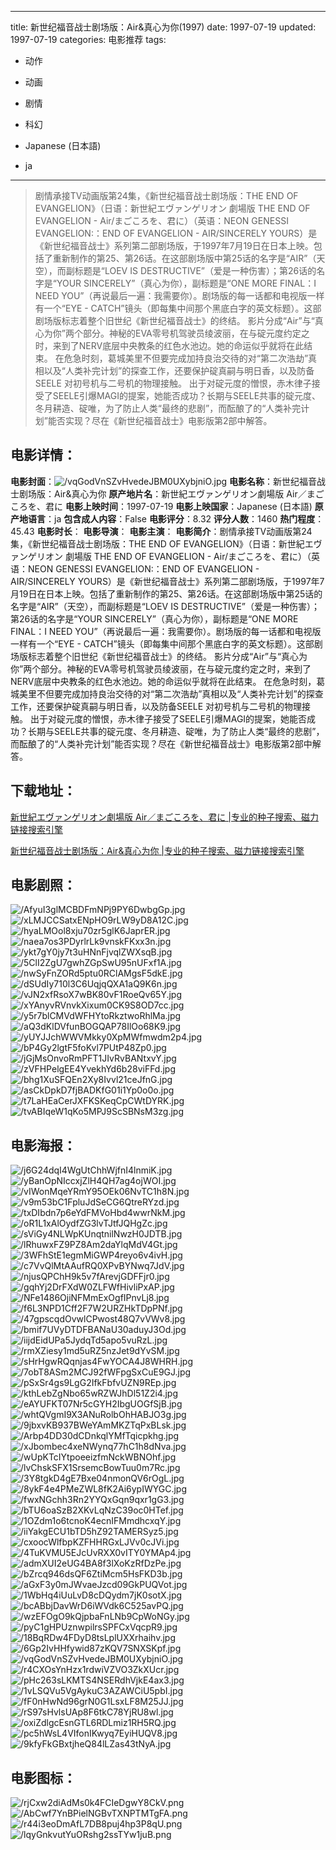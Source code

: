 
---
title: 新世纪福音战士剧场版：Air&真心为你(1997)
date: 1997-07-19
updated: 1997-07-19
categories: 电影推荐
tags:
- 动作
- 动画
- 剧情
- 科幻

- Japanese (日本語)
- ja
---


> 剧情承接TV动画版第24集，《新世纪福音战士剧场版：THE END OF EVANGELION》（日语：新世紀エヴァンゲリオン 劇場版 THE END OF EVANGELION - Air/まごころを、君に）（英语：NEON GENESSI EVANGELION:：END OF EVANGELION - AIR/SINCERELY YOURS）是《新世纪福音战士》系列第二部剧场版，于1997年7月19日在日本上映。包括了重新制作的第25、第26话。在这部剧场版中第25话的名字是“AIR”（天空），而副标题是“LOEV IS DESTRUCTIVE”（爱是一种伤害）；第26话的名字是“YOUR SINCERELY”（真心为你），副标题是“ONE MORE FINAL：I NEED YOU”（再说最后一遍：我需要你）。剧场版的每一话都和电视版一样有一个“EYE - CATCH”镜头（即每集中间那个黑底白字的英文标题）。这部剧场版标志着整个旧世纪《新世纪福音战士》的终结。  影片分成“Air”与“真心为你”两个部分。神秘的EVA零号机驾驶员绫波丽，在与碇元度约定之时，来到了NERV底层中央教条的红色水池边。她的命运似乎就将在此结束。  在危急时刻，葛城美里不但要完成加持良治交待的对“第二次浩劫”真相以及“人类补完计划”的探查工作，还要保护碇真嗣与明日香，以及防备SEELE 对初号机与二号机的物理接触。  出于对碇元度的憎恨，赤木律子接受了SEELE引爆MAGI的提案，她能否成功？长期与SEELE共事的碇元度、冬月耕造、碇唯，为了防止人类“最终的悲剧”，而酝酿了的“人类补完计划”能否实现？尽在《新世纪福音战士》电影版第2部中解答。

## **电影详情**：

**电影封面**：<img src="https://image.tmdb.org/t/p/w200/vqGodVnSZvHvedeJBM0UXybjniO.jpg" alt="/vqGodVnSZvHvedeJBM0UXybjniO.jpg" title="/vqGodVnSZvHvedeJBM0UXybjniO.jpg">
**电影名称**：新世纪福音战士剧场版：Air&真心为你
**原产地片名**：新世紀エヴァンゲリオン劇場版 Air／まごころを、君に
**电影上映时间**：1997-07-19
**电影上映国家**：Japanese (日本語)
**原产地语言**：ja
**包含成人内容**：False
**电影评分**：8.32
**评分人数**：1460
**热门程度**：45.43
**电影时长**：
**电影导演**：
**电影主演**：
**电影简介**：剧情承接TV动画版第24集，《新世纪福音战士剧场版：THE END OF EVANGELION》（日语：新世紀エヴァンゲリオン 劇場版 THE END OF EVANGELION - Air/まごころを、君に）（英语：NEON GENESSI EVANGELION:：END OF EVANGELION - AIR/SINCERELY YOURS）是《新世纪福音战士》系列第二部剧场版，于1997年7月19日在日本上映。包括了重新制作的第25、第26话。在这部剧场版中第25话的名字是“AIR”（天空），而副标题是“LOEV IS DESTRUCTIVE”（爱是一种伤害）；第26话的名字是“YOUR SINCERELY”（真心为你），副标题是“ONE MORE FINAL：I NEED YOU”（再说最后一遍：我需要你）。剧场版的每一话都和电视版一样有一个“EYE - CATCH”镜头（即每集中间那个黑底白字的英文标题）。这部剧场版标志着整个旧世纪《新世纪福音战士》的终结。  影片分成“Air”与“真心为你”两个部分。神秘的EVA零号机驾驶员绫波丽，在与碇元度约定之时，来到了NERV底层中央教条的红色水池边。她的命运似乎就将在此结束。  在危急时刻，葛城美里不但要完成加持良治交待的对“第二次浩劫”真相以及“人类补完计划”的探查工作，还要保护碇真嗣与明日香，以及防备SEELE 对初号机与二号机的物理接触。  出于对碇元度的憎恨，赤木律子接受了SEELE引爆MAGI的提案，她能否成功？长期与SEELE共事的碇元度、冬月耕造、碇唯，为了防止人类“最终的悲剧”，而酝酿了的“人类补完计划”能否实现？尽在《新世纪福音战士》电影版第2部中解答。

## **下载地址**：
[新世紀エヴァンゲリオン劇場版 Air／まごころを、君に |专业的种子搜索、磁力链接搜索引擎](https://movie.amd794.com:2083/?search=%E6%96%B0%E4%B8%96%E7%B4%80%E3%82%A8%E3%83%B4%E3%82%A1%E3%83%B3%E3%82%B2%E3%83%AA%E3%82%AA%E3%83%B3%E5%8A%87%E5%A0%B4%E7%89%88%20Air%EF%BC%8F%E3%81%BE%E3%81%94%E3%81%93%E3%82%8D%E3%82%92%E3%80%81%E5%90%9B%E3%81%AB&ordering=&mode=match_phrase&page_size=10&page=1)

[新世纪福音战士剧场版：Air&真心为你 |专业的种子搜索、磁力链接搜索引擎](https://movie.amd794.com:2083/?search=%E6%96%B0%E4%B8%96%E7%BA%AA%E7%A6%8F%E9%9F%B3%E6%88%98%E5%A3%AB%E5%89%A7%E5%9C%BA%E7%89%88%EF%BC%9AAir%26%E7%9C%9F%E5%BF%83%E4%B8%BA%E4%BD%A0&ordering=&mode=match_phrase&page_size=10&page=1)
 

## **电影剧照**：
<img src="https://image.tmdb.org/t/p/original/AfyuI3glMCBDFmNPj9PY6DwbgGp.jpg" alt="/AfyuI3glMCBDFmNPj9PY6DwbgGp.jpg" title="/AfyuI3glMCBDFmNPj9PY6DwbgGp.jpg"><img src="https://image.tmdb.org/t/p/original/xLMJCCSatxENpHO9rLW9yD8A12C.jpg" alt="/xLMJCCSatxENpHO9rLW9yD8A12C.jpg" title="/xLMJCCSatxENpHO9rLW9yD8A12C.jpg"><img src="https://image.tmdb.org/t/p/original/hyaLMOol8xju70zr5glK6JaprER.jpg" alt="/hyaLMOol8xju70zr5glK6JaprER.jpg" title="/hyaLMOol8xju70zr5glK6JaprER.jpg"><img src="https://image.tmdb.org/t/p/original/naea7os3PDyrlrLk9vnskFKxx3n.jpg" alt="/naea7os3PDyrlrLk9vnskFKxx3n.jpg" title="/naea7os3PDyrlrLk9vnskFKxx3n.jpg"><img src="https://image.tmdb.org/t/p/original/ykt7gY0jy7t3uHNnFjvqlZWXsqB.jpg" alt="/ykt7gY0jy7t3uHNnFjvqlZWXsqB.jpg" title="/ykt7gY0jy7t3uHNnFjvqlZWXsqB.jpg"><img src="https://image.tmdb.org/t/p/original/5ClI2ZgU7gwhZGpSwU95nUFxf1A.jpg" alt="/5ClI2ZgU7gwhZGpSwU95nUFxf1A.jpg" title="/5ClI2ZgU7gwhZGpSwU95nUFxf1A.jpg"><img src="https://image.tmdb.org/t/p/original/nwSyFnZORd5ptu0RClAMgsF5dkE.jpg" alt="/nwSyFnZORd5ptu0RClAMgsF5dkE.jpg" title="/nwSyFnZORd5ptu0RClAMgsF5dkE.jpg"><img src="https://image.tmdb.org/t/p/original/dSUdIy710l3C6UqjqQXA1aQ9K6n.jpg" alt="/dSUdIy710l3C6UqjqQXA1aQ9K6n.jpg" title="/dSUdIy710l3C6UqjqQXA1aQ9K6n.jpg"><img src="https://image.tmdb.org/t/p/original/vJN2xfRsoX7wBK80vF1RoeQv65Y.jpg" alt="/vJN2xfRsoX7wBK80vF1RoeQv65Y.jpg" title="/vJN2xfRsoX7wBK80vF1RoeQv65Y.jpg"><img src="https://image.tmdb.org/t/p/original/xYAnyvRVnvkXixum0CK9S8OD7cc.jpg" alt="/xYAnyvRVnvkXixum0CK9S8OD7cc.jpg" title="/xYAnyvRVnvkXixum0CK9S8OD7cc.jpg"><img src="https://image.tmdb.org/t/p/original/y5r7blCMVdWFHYtoRkztwoRhlMa.jpg" alt="/y5r7blCMVdWFHYtoRkztwoRhlMa.jpg" title="/y5r7blCMVdWFHYtoRkztwoRhlMa.jpg"><img src="https://image.tmdb.org/t/p/original/aQ3dKlDVfunBOGQAP78IlOo68K9.jpg" alt="/aQ3dKlDVfunBOGQAP78IlOo68K9.jpg" title="/aQ3dKlDVfunBOGQAP78IlOo68K9.jpg"><img src="https://image.tmdb.org/t/p/original/yUYJJchWWVMkky0XpMWfmwdm2p4.jpg" alt="/yUYJJchWWVMkky0XpMWfmwdm2p4.jpg" title="/yUYJJchWWVMkky0XpMWfmwdm2p4.jpg"><img src="https://image.tmdb.org/t/p/original/bP4Gy2lgtF5foKvl7PUtP48Zp0.jpg" alt="/bP4Gy2lgtF5foKvl7PUtP48Zp0.jpg" title="/bP4Gy2lgtF5foKvl7PUtP48Zp0.jpg"><img src="https://image.tmdb.org/t/p/original/jGjMsOnvoRmPFT1JIvRvBANtxvY.jpg" alt="/jGjMsOnvoRmPFT1JIvRvBANtxvY.jpg" title="/jGjMsOnvoRmPFT1JIvRvBANtxvY.jpg"><img src="https://image.tmdb.org/t/p/original/zVFHPelgEE4YvekhYd6b28viFFd.jpg" alt="/zVFHPelgEE4YvekhYd6b28viFFd.jpg" title="/zVFHPelgEE4YvekhYd6b28viFFd.jpg"><img src="https://image.tmdb.org/t/p/original/bhg1XuSFQEn2Xy8Ivvl21ceJfnG.jpg" alt="/bhg1XuSFQEn2Xy8Ivvl21ceJfnG.jpg" title="/bhg1XuSFQEn2Xy8Ivvl21ceJfnG.jpg"><img src="https://image.tmdb.org/t/p/original/asCkDpkD7fjBADKfG01i1Yp0o0o.jpg" alt="/asCkDpkD7fjBADKfG01i1Yp0o0o.jpg" title="/asCkDpkD7fjBADKfG01i1Yp0o0o.jpg"><img src="https://image.tmdb.org/t/p/original/t7LaHEaCerJXFKSKeqCpCWtDYRK.jpg" alt="/t7LaHEaCerJXFKSKeqCpCWtDYRK.jpg" title="/t7LaHEaCerJXFKSKeqCpCWtDYRK.jpg"><img src="https://image.tmdb.org/t/p/original/tvABIqeW1qKo5MPJ9ScSBNsM3zg.jpg" alt="/tvABIqeW1qKo5MPJ9ScSBNsM3zg.jpg" title="/tvABIqeW1qKo5MPJ9ScSBNsM3zg.jpg">

## **电影海报**：
<img src="https://image.tmdb.org/t/p/original/j6G24dqI4WgUtChhWjfnI4lnmiK.jpg" alt="/j6G24dqI4WgUtChhWjfnI4lnmiK.jpg" title="/j6G24dqI4WgUtChhWjfnI4lnmiK.jpg"><img src="https://image.tmdb.org/t/p/original/yBanOpNIccxjZlH4QH7ag4ojWOI.jpg" alt="/yBanOpNIccxjZlH4QH7ag4ojWOI.jpg" title="/yBanOpNIccxjZlH4QH7ag4ojWOI.jpg"><img src="https://image.tmdb.org/t/p/original/vIWonMqeYRmY95OEk06NvTC1h8N.jpg" alt="/vIWonMqeYRmY95OEk06NvTC1h8N.jpg" title="/vIWonMqeYRmY95OEk06NvTC1h8N.jpg"><img src="https://image.tmdb.org/t/p/original/v9m53bC1FpluJdSeCG6QtreRYzd.jpg" alt="/v9m53bC1FpluJdSeCG6QtreRYzd.jpg" title="/v9m53bC1FpluJdSeCG6QtreRYzd.jpg"><img src="https://image.tmdb.org/t/p/original/txDIbdn7p6eYdFMVoHbd4wwrNkM.jpg" alt="/txDIbdn7p6eYdFMVoHbd4wwrNkM.jpg" title="/txDIbdn7p6eYdFMVoHbd4wwrNkM.jpg"><img src="https://image.tmdb.org/t/p/original/oR1L1xAlOydfZG3lvTJtfJQHgZc.jpg" alt="/oR1L1xAlOydfZG3lvTJtfJQHgZc.jpg" title="/oR1L1xAlOydfZG3lvTJtfJQHgZc.jpg"><img src="https://image.tmdb.org/t/p/original/sViGy4NLWpKUnqtnilNwzH0JDTB.jpg" alt="/sViGy4NLWpKUnqtnilNwzH0JDTB.jpg" title="/sViGy4NLWpKUnqtnilNwzH0JDTB.jpg"><img src="https://image.tmdb.org/t/p/original/lRhuwxFZ9PZ8Am2daYlqMdV4Gt.jpg" alt="/lRhuwxFZ9PZ8Am2daYlqMdV4Gt.jpg" title="/lRhuwxFZ9PZ8Am2daYlqMdV4Gt.jpg"><img src="https://image.tmdb.org/t/p/original/3WFhStE1egmMiGWP4reyo6v4ivH.jpg" alt="/3WFhStE1egmMiGWP4reyo6v4ivH.jpg" title="/3WFhStE1egmMiGWP4reyo6v4ivH.jpg"><img src="https://image.tmdb.org/t/p/original/c7VvQlMtAAufRQ0XPvBYNwq7JdV.jpg" alt="/c7VvQlMtAAufRQ0XPvBYNwq7JdV.jpg" title="/c7VvQlMtAAufRQ0XPvBYNwq7JdV.jpg"><img src="https://image.tmdb.org/t/p/original/njusQPChH9k5v7fArevjGDFFjr0.jpg" alt="/njusQPChH9k5v7fArevjGDFFjr0.jpg" title="/njusQPChH9k5v7fArevjGDFFjr0.jpg"><img src="https://image.tmdb.org/t/p/original/gqhYj2DrFXdW0ZLFWfHivliPxAP.jpg" alt="/gqhYj2DrFXdW0ZLFWfHivliPxAP.jpg" title="/gqhYj2DrFXdW0ZLFWfHivliPxAP.jpg"><img src="https://image.tmdb.org/t/p/original/NFe1486OjiNFMmExOgfIPnvLj8.jpg" alt="/NFe1486OjiNFMmExOgfIPnvLj8.jpg" title="/NFe1486OjiNFMmExOgfIPnvLj8.jpg"><img src="https://image.tmdb.org/t/p/original/f6L3NPD1Cff2F7W2URZHkTDpPNf.jpg" alt="/f6L3NPD1Cff2F7W2URZHkTDpPNf.jpg" title="/f6L3NPD1Cff2F7W2URZHkTDpPNf.jpg"><img src="https://image.tmdb.org/t/p/original/47gpscqdOvwlCPwost48Q7vVWv8.jpg" alt="/47gpscqdOvwlCPwost48Q7vVWv8.jpg" title="/47gpscqdOvwlCPwost48Q7vVWv8.jpg"><img src="https://image.tmdb.org/t/p/original/bmif7UVyDTDFBANaU30aduyJ3Od.jpg" alt="/bmif7UVyDTDFBANaU30aduyJ3Od.jpg" title="/bmif7UVyDTDFBANaU30aduyJ3Od.jpg"><img src="https://image.tmdb.org/t/p/original/iijdEidUPa5JydqTd5apo5vuRzL.jpg" alt="/iijdEidUPa5JydqTd5apo5vuRzL.jpg" title="/iijdEidUPa5JydqTd5apo5vuRzL.jpg"><img src="https://image.tmdb.org/t/p/original/rmXZiesy1md5uRZ5nzJet9dYvSM.jpg" alt="/rmXZiesy1md5uRZ5nzJet9dYvSM.jpg" title="/rmXZiesy1md5uRZ5nzJet9dYvSM.jpg"><img src="https://image.tmdb.org/t/p/original/sHrHgwRQqnjas4FwYOCA4J8WHRH.jpg" alt="/sHrHgwRQqnjas4FwYOCA4J8WHRH.jpg" title="/sHrHgwRQqnjas4FwYOCA4J8WHRH.jpg"><img src="https://image.tmdb.org/t/p/original/7obT8ASm2MCJ92fWFpgSxCuE9GJ.jpg" alt="/7obT8ASm2MCJ92fWFpgSxCuE9GJ.jpg" title="/7obT8ASm2MCJ92fWFpgSxCuE9GJ.jpg"><img src="https://image.tmdb.org/t/p/original/pSxSr4gs9LgG2IfkFbfvUZN9REp.jpg" alt="/pSxSr4gs9LgG2IfkFbfvUZN9REp.jpg" title="/pSxSr4gs9LgG2IfkFbfvUZN9REp.jpg"><img src="https://image.tmdb.org/t/p/original/kthLebZgNbo65wRZWJhDl51Z2i4.jpg" alt="/kthLebZgNbo65wRZWJhDl51Z2i4.jpg" title="/kthLebZgNbo65wRZWJhDl51Z2i4.jpg"><img src="https://image.tmdb.org/t/p/original/eAYUFKT07Nr5cGYH2IbgUOGfSjB.jpg" alt="/eAYUFKT07Nr5cGYH2IbgUOGfSjB.jpg" title="/eAYUFKT07Nr5cGYH2IbgUOGfSjB.jpg"><img src="https://image.tmdb.org/t/p/original/whtQVgmI9X3ANuRolbOhHABJO3g.jpg" alt="/whtQVgmI9X3ANuRolbOhHABJO3g.jpg" title="/whtQVgmI9X3ANuRolbOhHABJO3g.jpg"><img src="https://image.tmdb.org/t/p/original/9jbxvKB937BWeYAmMKZTqPxBLsk.jpg" alt="/9jbxvKB937BWeYAmMKZTqPxBLsk.jpg" title="/9jbxvKB937BWeYAmMKZTqPxBLsk.jpg"><img src="https://image.tmdb.org/t/p/original/Arbp4DD30dCDnkqlYMfTqicpkhg.jpg" alt="/Arbp4DD30dCDnkqlYMfTqicpkhg.jpg" title="/Arbp4DD30dCDnkqlYMfTqicpkhg.jpg"><img src="https://image.tmdb.org/t/p/original/xJbombec4xeNWynq77hC1h8dNva.jpg" alt="/xJbombec4xeNWynq77hC1h8dNva.jpg" title="/xJbombec4xeNWynq77hC1h8dNva.jpg"><img src="https://image.tmdb.org/t/p/original/wUpKTcIYtpoeeizfmNckWBNOhf.jpg" alt="/wUpKTcIYtpoeeizfmNckWBNOhf.jpg" title="/wUpKTcIYtpoeeizfmNckWBNOhf.jpg"><img src="https://image.tmdb.org/t/p/original/lvChskSFX1SrsemcBowTuu0m7Rc.jpg" alt="/lvChskSFX1SrsemcBowTuu0m7Rc.jpg" title="/lvChskSFX1SrsemcBowTuu0m7Rc.jpg"><img src="https://image.tmdb.org/t/p/original/3Y8tgkD4gE7Bxe04nmonQV6rOgL.jpg" alt="/3Y8tgkD4gE7Bxe04nmonQV6rOgL.jpg" title="/3Y8tgkD4gE7Bxe04nmonQV6rOgL.jpg"><img src="https://image.tmdb.org/t/p/original/8ykF4e4PMeZWL8fK2Ai6ypIWYGC.jpg" alt="/8ykF4e4PMeZWL8fK2Ai6ypIWYGC.jpg" title="/8ykF4e4PMeZWL8fK2Ai6ypIWYGC.jpg"><img src="https://image.tmdb.org/t/p/original/fwxNGchh3Rn2YYQxGqn9qxr1gG3.jpg" alt="/fwxNGchh3Rn2YYQxGqn9qxr1gG3.jpg" title="/fwxNGchh3Rn2YYQxGqn9qxr1gG3.jpg"><img src="https://image.tmdb.org/t/p/original/bTU6oaSzB2XKvLqNzC39oc0HTef.jpg" alt="/bTU6oaSzB2XKvLqNzC39oc0HTef.jpg" title="/bTU6oaSzB2XKvLqNzC39oc0HTef.jpg"><img src="https://image.tmdb.org/t/p/original/1OZdm1o6tcnoK4ecnIFMmdhcxqY.jpg" alt="/1OZdm1o6tcnoK4ecnIFMmdhcxqY.jpg" title="/1OZdm1o6tcnoK4ecnIFMmdhcxqY.jpg"><img src="https://image.tmdb.org/t/p/original/iiYakgECU1bTD5hZ92TAMERSyz5.jpg" alt="/iiYakgECU1bTD5hZ92TAMERSyz5.jpg" title="/iiYakgECU1bTD5hZ92TAMERSyz5.jpg"><img src="https://image.tmdb.org/t/p/original/cxoocWlfbpKZFHHRGxLJVv0cJVi.jpg" alt="/cxoocWlfbpKZFHHRGxLJVv0cJVi.jpg" title="/cxoocWlfbpKZFHHRGxLJVv0cJVi.jpg"><img src="https://image.tmdb.org/t/p/original/4TuKVMU5EJcUvRXX0vITY0YMAp4.jpg" alt="/4TuKVMU5EJcUvRXX0vITY0YMAp4.jpg" title="/4TuKVMU5EJcUvRXX0vITY0YMAp4.jpg"><img src="https://image.tmdb.org/t/p/original/admXUI2eUG4BA8f3lXoKzRfDzPe.jpg" alt="/admXUI2eUG4BA8f3lXoKzRfDzPe.jpg" title="/admXUI2eUG4BA8f3lXoKzRfDzPe.jpg"><img src="https://image.tmdb.org/t/p/original/bZrcq946dsQF6ZtiMcm5HsFKD3b.jpg" alt="/bZrcq946dsQF6ZtiMcm5HsFKD3b.jpg" title="/bZrcq946dsQF6ZtiMcm5HsFKD3b.jpg"><img src="https://image.tmdb.org/t/p/original/aGxF3y0mJWvaeJzcd09GkPUQVot.jpg" alt="/aGxF3y0mJWvaeJzcd09GkPUQVot.jpg" title="/aGxF3y0mJWvaeJzcd09GkPUQVot.jpg"><img src="https://image.tmdb.org/t/p/original/1WbHq4iUuLvD8cDQydm7jK0sotX.jpg" alt="/1WbHq4iUuLvD8cDQydm7jK0sotX.jpg" title="/1WbHq4iUuLvD8cDQydm7jK0sotX.jpg"><img src="https://image.tmdb.org/t/p/original/bcABbjDavWrD6iWVdk6C525avPQ.jpg" alt="/bcABbjDavWrD6iWVdk6C525avPQ.jpg" title="/bcABbjDavWrD6iWVdk6C525avPQ.jpg"><img src="https://image.tmdb.org/t/p/original/wzEFOgO9kQjpbaFnLNb9CpWoNGy.jpg" alt="/wzEFOgO9kQjpbaFnLNb9CpWoNGy.jpg" title="/wzEFOgO9kQjpbaFnLNb9CpWoNGy.jpg"><img src="https://image.tmdb.org/t/p/original/pyC1gHPUznwpilrsSPFCxVqcpR9.jpg" alt="/pyC1gHPUznwpilrsSPFCxVqcpR9.jpg" title="/pyC1gHPUznwpilrsSPFCxVqcpR9.jpg"><img src="https://image.tmdb.org/t/p/original/18BqRDw4FDyD8tsLplUXXrhaihv.jpg" alt="/18BqRDw4FDyD8tsLplUXXrhaihv.jpg" title="/18BqRDw4FDyD8tsLplUXXrhaihv.jpg"><img src="https://image.tmdb.org/t/p/original/6Gp2IvHHfywid87zKQV7SNXSKpf.jpg" alt="/6Gp2IvHHfywid87zKQV7SNXSKpf.jpg" title="/6Gp2IvHHfywid87zKQV7SNXSKpf.jpg"><img src="https://image.tmdb.org/t/p/original/vqGodVnSZvHvedeJBM0UXybjniO.jpg" alt="/vqGodVnSZvHvedeJBM0UXybjniO.jpg" title="/vqGodVnSZvHvedeJBM0UXybjniO.jpg"><img src="https://image.tmdb.org/t/p/original/r4CXOsYnHzx1rdwiVZVO3ZkXUcr.jpg" alt="/r4CXOsYnHzx1rdwiVZVO3ZkXUcr.jpg" title="/r4CXOsYnHzx1rdwiVZVO3ZkXUcr.jpg"><img src="https://image.tmdb.org/t/p/original/pHc263sLKMTS4NSERdhVjkE4ax3.jpg" alt="/pHc263sLKMTS4NSERdhVjkE4ax3.jpg" title="/pHc263sLKMTS4NSERdhVjkE4ax3.jpg"><img src="https://image.tmdb.org/t/p/original/1vLSQVu5VgAykuC3AZAWCiU5pbI.jpg" alt="/1vLSQVu5VgAykuC3AZAWCiU5pbI.jpg" title="/1vLSQVu5VgAykuC3AZAWCiU5pbI.jpg"><img src="https://image.tmdb.org/t/p/original/fF0nHwNd96grN0G1LsxLF8M25JJ.jpg" alt="/fF0nHwNd96grN0G1LsxLF8M25JJ.jpg" title="/fF0nHwNd96grN0G1LsxLF8M25JJ.jpg"><img src="https://image.tmdb.org/t/p/original/rS97sHvlsUAp8F6tkC78YjRU8wl.jpg" alt="/rS97sHvlsUAp8F6tkC78YjRU8wl.jpg" title="/rS97sHvlsUAp8F6tkC78YjRU8wl.jpg"><img src="https://image.tmdb.org/t/p/original/oxiZdlgcEsnGTL6RDLmiz1RH5RQ.jpg" alt="/oxiZdlgcEsnGTL6RDLmiz1RH5RQ.jpg" title="/oxiZdlgcEsnGTL6RDLmiz1RH5RQ.jpg"><img src="https://image.tmdb.org/t/p/original/pc5hWsL4VIfonIKwyq7EyiHUQV8.jpg" alt="/pc5hWsL4VIfonIKwyq7EyiHUQV8.jpg" title="/pc5hWsL4VIfonIKwyq7EyiHUQV8.jpg"><img src="https://image.tmdb.org/t/p/original/9kfyFkGBxtjheQ84lLZas43tNyA.jpg" alt="/9kfyFkGBxtjheQ84lLZas43tNyA.jpg" title="/9kfyFkGBxtjheQ84lLZas43tNyA.jpg">

## **电影图标**：
<img src="https://image.tmdb.org/t/p/original/rjCxw2diAdMs0k4FCIeDgwY8CkV.png" alt="/rjCxw2diAdMs0k4FCIeDgwY8CkV.png" title="/rjCxw2diAdMs0k4FCIeDgwY8CkV.png"><img src="https://image.tmdb.org/t/p/original/AbCwf7YnBPielNGBvTXNPTMTgFA.png" alt="/AbCwf7YnBPielNGBvTXNPTMTgFA.png" title="/AbCwf7YnBPielNGBvTXNPTMTgFA.png"><img src="https://image.tmdb.org/t/p/original/r44i3eoDmAfL7DB8puj4hp3P8qU.png" alt="/r44i3eoDmAfL7DB8puj4hp3P8qU.png" title="/r44i3eoDmAfL7DB8puj4hp3P8qU.png"><img src="https://image.tmdb.org/t/p/original/lqyGnkvutYuORshg2ssTYw1juB.png" alt="/lqyGnkvutYuORshg2ssTYw1juB.png" title="/lqyGnkvutYuORshg2ssTYw1juB.png">
